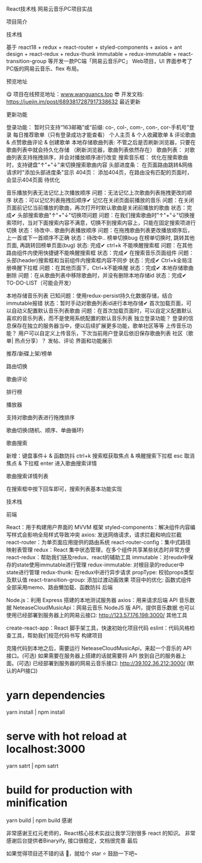 React技术栈 网易云音乐PC项目实战

项目简介

技术栈

基于 react18 + redux + react-router + styled-components + axios + ant design + react-redux + redux-thunk immutable + redux-immutable + react-transition-group 等开发一款PC端「网易云音乐PC」 Web项目，UI 界面参考了PC版的网易云音乐、flex 布局。

预览地址

😋 项目在线预览地址：www.wanguancs.top
😎 开发文档: https://juejin.im/post/6893817287917338632
最近更新

更新功能

登录功能：
暂时只支持“163邮箱”或“前缀: co-, col-, com-, con-, cor-手机号”登录
每日推荐歌单（只有登录成功才能查看）
个人主页 & 个人收藏歌单 & 评论歌曲 & 点赞歌曲评论 & 创建歌单
本地存储歌曲列表:
不管之后是否刷新浏览器，只要在歌曲列表中就会持久化存储
（刷新浏览器，歌曲列表依然存在）
歌曲列表：
对歌曲列表支持拖拽排序，并会对播放顺序进行改变
搜索音乐框：
优化在搜索歌曲时，支持键盘"↑"+"↓"来切换搜索歌曲内容
头部进度条：
在页面路由跳转&网络请求时"添加头部进度条"显示
404页：
添加404页，在路由没有匹配的页面时，会显示404页面
待优化

音乐播放列表无法记忆上次播放顺序
问题：无法记忆上次歌曲列表拖拽更改的顺序
状态：可以记忆列表拖拽后顺序✔
记忆在关闭页面前播放的音乐
问题：在关闭页面前记忆当前播放的歌曲，再次打开时默认歌曲是关闭前播放的歌曲
状态：完成✔
头部搜索歌曲"↑"+"↓"切换项问题
问题：在我们搜索歌曲时"↑"+"↓"切换搜索项时，当对下面搜索内容不满意，切换不到搜索内容上，只能在固定搜索项进行切换
状态：待改中..
歌曲列表播放顺序
问题：在拖拽歌曲列表更改播放顺序后，上一首或下一首顺序不正确
状态：待改中..
榜单切换bug
在榜单切换时, 跳转其他页面, 再跳转回榜单页面(bug)
状态: 完成✔
ctrl+k 不能唤醒搜索框
问题：在其他路由组件内使用快捷键不能唤醒搜索框
状态：完成✔
在搜索音乐页面组件
问题：头部(header)搜索框和当前组件内搜索框内容不同步
状态：完成✔
Ctrl+k全局注册唤醒下拉框
问题：在其他页面下，Ctrl+k不能唤醒
状态：完成✔
本地存储歌曲删除
问题：在从歌曲列表中移除歌曲时，并没有删除本地存储id
状态：完成✔
TO-DO-LIST（可能会开发）

本地存储音乐列表
已知问题：使用redux-persist持久化数据存储，结合immutable报错
状态：暂时手动对歌曲列表id进行本地存储✔
首次加载页面，可以自动义配置默认音乐列表歌曲
问题：在首次加载页面时，可以自定义配置默认喜欢的音乐列表，而不是使用系统配置的默认音乐列表
独立登录功能？
登录的信息保存在独立的服务器当中，便以后续扩展更多功能，歌单社区等等
上传音乐功能？
用户可以自定义上传音乐，下次当前用户登录后依旧保存歌曲列表
社区（歌单| 热点分享）？
发帖、评论
界面和功能展示

推荐/新碟上架/榜单



路由切换



歌曲评论



排行榜



播放器



支持对歌曲列表进行拖拽排序



歌曲切换(随机、顺序、单曲循环)



歌曲搜索



新增：键盘事件↓ & 函数防抖
ctrl+k 搜索框获取焦点 & 唤醒搜索下拉框
esc 取消焦点 & 下拉框
enter 进入歌曲搜索详情


歌曲搜索详情列表

在搜索框中按下回车即可，搜索列表基本功能实现


技术栈

前端

React：用于构建用户界面的 MVVM 框架
styled-components：解决组件内容编写样式会影响全局样式导致冲突
axios: 发送网络请求，请求拦截和响应拦截
react-router：为单页面应用提供的路由系统
react-router-config：集中式路径映射表管理
redux：React 集中状态管理，在多个组件共享某些状态时非常方便
react-redux：帮助我们链及redux、react的辅助工具
immutable：对reudx中保存的state使用immutable进行管理
redux-immutable: 对根目录的reducer中state进行管理
redux-thunk: 在redux中进行异步请求
propType: 校验props类型及默认值
react-transition-group: 添加过渡动画效果
项目中的优化: 函数式组件全部采用memo、路由懒加载、函数防抖
后端

Node.js：利用 Express 搭建的本地测试服务器
axios：用来请求后端 API 音乐数据
NeteaseCloudMusicApi：网易云音乐 NodeJS 版 API，提供音乐数据
也可以使用已经部署到服务器上的网易云接口: http://123.57.176.198:3000/
其他工具

create-react-app：React 脚手架工具，快速初始化项目代码
eslint：代码风格检查工具，帮助我们规范代码书写
构建项目

克隆代码到本地之后，需要运行 NeteaseCloudMusicApi，来起一个音乐的 API 接口。(可选)
如果需要在服务器上搭建的话就需要将 API 放到自己的服务器上面。(可选)
已经部署到服务器的网易云音乐接口: http://39.102.36.212:3000/ (默认的API接口)
# yarn dependencies
yarn install | npm install
 
# serve with hot reload at localhost:3000
yarn satrt  | npm satrt

# build for production with minification
yarn build  |  npm build
感谢

非常感谢王红元老师的，React核心技术实战让我学习到很多 react 的知识。
非常感谢后台提供者Binaryify, 接口很稳定，文档很完善
最后

如果觉得项目还不错的话 👏，就给个 star ⭐ 鼓励一下吧~